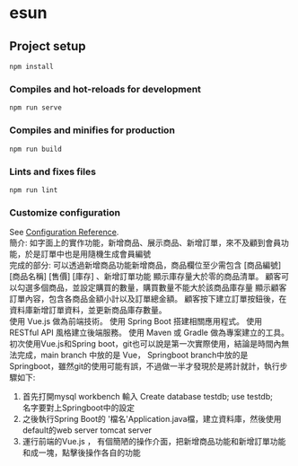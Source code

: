 # esun

## Project setup
```
npm install
```

### Compiles and hot-reloads for development
```
npm run serve
```

### Compiles and minifies for production
```
npm run build
```

### Lints and fixes files
```
npm run lint
```

### Customize configuration
See [Configuration Reference](https://cli.vuejs.org/config/).    
簡介: 如字面上的實作功能，新增商品、展示商品、新增訂單，來不及顧到會員功能，於是訂單中也是用隨機生成會員編號  
完成的部分: 可以透過新增商品功能新增商品，商品欄位至少需包含 [商品編號] [商品名稱] [售價] [庫存] 、新增訂單功能 顯示庫存量大於零的商品清單。 顧客可以勾選多個商品，並設定購買的數量，購買數量不能大於該商品庫存量 顯示顧客訂單內容，包含各商品金額小計以及訂單總金額。  顧客按下建立訂單按鈕後，在資料庫新增訂單資料，並更新商品庫存數量。   
使用 Vue.js 做為前端技術。  使用 Spring Boot 搭建相關應用程式。  使用 RESTful API 風格建立後端服務。  使用 Maven 或 Gradle 做為專案建立的工具。  初次使用Vue.js和Spring boot，git也可以說是第一次實際使用，結論是時間內無法完成，main branch 中放的是 Vue， Springboot branch中放的是Springboot，雖然git的使用可能有誤，不過做一半才發現於是將計就計，執行步驟如下:  
1. 首先打開mysql workbench 
輸入 Create database testdb;
 use testdb;  
名字要對上Springboot中的設定  
2. 之後執行Spring Boot的 '檔名'Application.java檔，建立資料庫，然後使用default的web server tomcat server  
3. 運行前端的Vue.js ， 有個簡陋的操作介面，把新增商品功能和新增訂單功能和成一塊，點擊後操作各自的功能    
